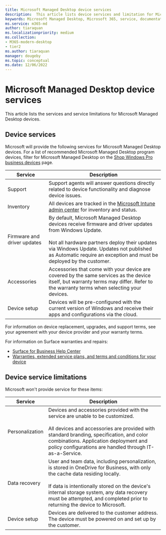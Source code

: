 ```yaml
---
title: Microsoft Managed Desktop device services
description:  This article lists device services and limitation for Microsoft Managed Desktop.
keywords: Microsoft Managed Desktop, Microsoft 365, service, documentation
ms.service: m365-md
author: tiaraquan
ms.localizationpriority: medium
ms.collection: 
- M365-modern-desktop
- tier2
ms.author: tiaraquan
manager: dougeby
ms.topic: conceptual
ms.date: 12/06/2022
---
```


# Microsoft Managed Desktop device services

This article lists the services and service limitations for Microsoft Managed Desktop devices.

## Device services

Microsoft will provide the following services for Microsoft Managed Desktop devices. For a list of recommended Microsoft Managed Desktop program devices, filter for Microsoft Managed Desktop on the [Shop Windows Pro business devices](https://www.microsoft.com/windows/business/devices) page.

| Service | Description |
| ----- | ----- |
| Support | Support agents will answer questions directly related to device functionality and diagnose device issues.
| Inventory | All devices are tracked in the [Microsoft Intune admin center](https://go.microsoft.com/fwlink/?linkid=2109431) for inventory and status.
| Firmware and driver updates | By default, Microsoft Managed Desktop devices receive firmware and driver updates from Windows Update.<br><br>Not all hardware partners deploy their updates via Windows Update. Updates not published as Automatic require an exception and must be deployed by the customer.
| Accessories | Accessories that come with your device are covered by the same services as the device itself, but warranty terms may differ. Refer to the warranty terms when selecting your devices.
| Device setup | Devices will be pre-configured with the current version of Windows and receive their apps and configurations via the cloud.

For information on device replacement, upgrades, and support terms, see your agreement with your device provider and your warranty terms.

For information on Surface warranties and repairs:

- [Surface for Business Help Center](https://support.microsoft.com/hub/4339296/surface-for-business-help)
- [Warranties, extended service plans, and terms and conditions for your device](https://support.microsoft.com/help/4040687/info-about-warranties-extended-service-plans-and-terms-conditions)

## Device service limitations

Microsoft won't provide service for these items:

| Service | Description |
| ----- | ----- |  
| Personalization | Devices and accessories provided with the service are unable to be customized.<br><br>All devices and accessories are provided with standard branding, specification, and color combinations. Application deployment and policy configurations are handled through IT-as-a-Service.
| Data recovery | User and team data, including personalization, is stored in OneDrive for Business, with only the cache data residing locally.<br><br>If data is intentionally stored on the device's internal storage system, any data recovery must be attempted, and completed prior to returning the device to Microsoft.
| Device setup | Devices are delivered to the customer address. The device must be powered on and set up by the customer.
